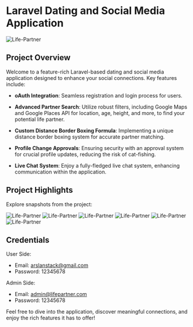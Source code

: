 # Laravel Dating and Social Media Application

![Life-Partner](projects.arslanstack.com/photos/lifepartner/1.png)

## Project Overview

Welcome to a feature-rich Laravel-based dating and social media application designed to enhance your social connections. Key features include:

- **oAuth Integration**: Seamless registration and login process for users.

- **Advanced Partner Search**: Utilize robust filters, including Google Maps and Google Places API for location, age, height, and more, to find your potential life partner.

- **Custom Distance Border Boxing Formula**: Implementing a unique distance border boxing system for accurate partner matching.

- **Profile Change Approvals**: Ensuring security with an approval system for crucial profile updates, reducing the risk of cat-fishing.

- **Live Chat System**: Enjoy a fully-fledged live chat system, enhancing communication within the application.

## Project Highlights

Explore snapshots from the project:

![Life-Partner](projects.arslanstack.com/photos/lifepartner/2.png)
![Life-Partner](projects.arslanstack.com/photos/lifepartner/3.png)
![Life-Partner](projects.arslanstack.com/photos/lifepartner/4.png)
![Life-Partner](projects.arslanstack.com/photos/lifepartner/5.png)
![Life-Partner](projects.arslanstack.com/photos/lifepartner/6.png)
![Life-Partner](projects.arslanstack.com/photos/lifepartner/7.png)

## Credentials

User Side:
- Email: arslanstack@gmail.com
- Password: 12345678

Admin Side:
- Email: admin@lifepartner.com
- Password: 12345678

Feel free to dive into the application, discover meaningful connections, and enjoy the rich features it has to offer!

